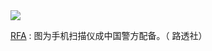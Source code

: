 
<img src="https://camo.githubusercontent.com/ae434eb5e8201f820921252f260c01923de74957/68747470733a2f2f7777772e7266612e6f72672f6d616e646172696e2f796174616962616f64616f2f72656e7175616e66617a68692f686a2d30383137323031383130333733392e68746d6c2f323031382d30382d3134543038353531345a5f315f4c594e584d5045453744304e325f5254524f5054505f325f4348494e412d4d4f4e49544f52494e472e4a50472e63662e6a7067"/>

[RFA](https://www.rfa.org/mandarin/yataibaodao/renquanfazhi/hj-08172018103739.html) : 图为手机扫描仪成中国警方配备。（ 路透社）
